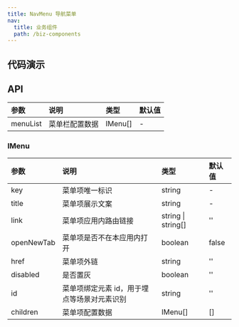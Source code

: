 ```yaml
---
title: NavMenu 导航菜单
nav:
  title: 业务组件
  path: /biz-components
---
```


## 代码演示

<!-- prettier-ignore -->
<code src="./demo/basic.tsx" title="基本"></code>

## API

| 参数     | 说明           | 类型    | 默认值 |
| :------- | :------------- | :------ | :----- |
| menuList | 菜单栏配置数据 | IMenu[] | -      |

### IMenu

| 参数       | 说明                                        | 类型               | 默认值 |
| :--------- | :------------------------------------------ | :----------------- | :----- |
| key        | 菜单项唯一标识                              | string             | -      |
| title      | 菜单项展示文案                              | string             | -      |
| link       | 菜单项应用内路由链接                        | string \| string[] | ''     |
| openNewTab | 菜单项是否不在本应用内打开                  | boolean            | false  |
| href       | 菜单项外链                                  | string             | ''     |
| disabled   | 是否置灰                                    | boolean            | ''     |
| id         | 菜单项绑定元素 id，用于埋点等场景对元素识别 | string             | ''     |
| children   | 菜单项配置数据                              | IMenu[]            | []     |
